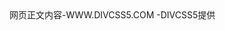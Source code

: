 <!DOCTYPE html>  
<html lang="zh-CN"> 
<head> 
<meta charset="utf-8"> 
<title>网页标题-www.divcss5.com</title> 
<meta name="keywords" content="关键字" /> 
<meta name="description" content="此网页描述" /> 
</head> 
<body> 
网页正文内容-WWW.DIVCSS5.COM  -DIVCSS5提供 
</body> 
</html>


